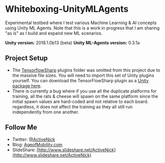 # Whiteboxing-UnityMLAgents
Experimental testbed where I test various Machine Learning & AI concepts using Unity ML Agents. Note that this is a work in progress that I am sharing "as is" as I build and expand new ML scenarios.

**Unity version:** 2018.1.0b13 (beta)
**Unity ML-Agents version:** 0.3.1a

## Project Setup
* The [TensorflowSharp](https://github.com/Unity-Technologies/ml-agents/blob/master/docs/Background-TensorFlow.md#tensorflowsharp) plugins folder was omitted from this project due to the massive file sizes. You will need to import this set of Unity plugins yourself. You can download the TensorFlowSharp plugin as a [Unity package here](https://s3.amazonaws.com/unity-ml-agents/0.3/TFSharpPlugin.unitypackage).
* There is currently a bug where if you use all the duplicate platforms for training, all the rats & cheese will spawn on the same platform since the initial spawn values are hard-coded and not relative to each board. regardless, it does not affect the training as they all still run independently from one another.

## Follow Me
* Twitter: [@ActiveNick](http://twitter.com/ActiveNick)
* Blog: [AgeofMobility.com](http://AgeofMobility.com)
* SlideShare: [http://www.slideshare.net/ActiveNick](http://www.slideshare.net/ActiveNick)
